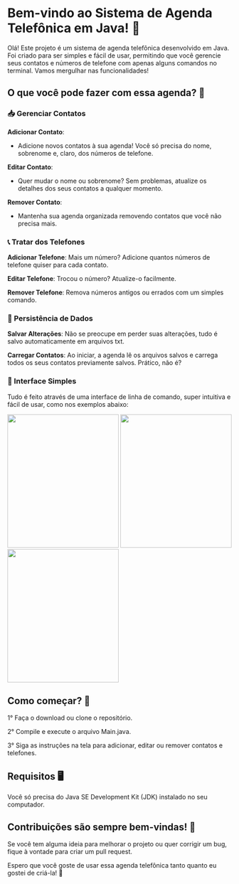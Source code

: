 # Bem-vindo ao Sistema de Agenda Telefônica em Java! 📒

Olá! Este projeto é um sistema de agenda telefônica desenvolvido em Java. Foi criado para ser simples e fácil de usar, permitindo que você gerencie seus contatos e números de telefone com apenas alguns comandos no terminal. Vamos mergulhar nas funcionalidades!

## **O que você pode fazer com essa agenda?** 🌟

### 📥 Gerenciar Contatos

**Adicionar Contato**: 
- Adicione novos contatos à sua agenda! Você só precisa do nome, sobrenome e, claro, dos números de telefone.

**Editar Contato**: 
- Quer mudar o nome ou sobrenome? Sem problemas, atualize os detalhes dos seus contatos a qualquer momento.

**Remover Contato**: 
- Mantenha sua agenda organizada removendo contatos que você não precisa mais.

### 📞 Tratar dos Telefones

**Adicionar Telefone**: Mais um número? Adicione quantos números de telefone quiser para cada contato.

**Editar Telefone**: Trocou o número? Atualize-o facilmente.

**Remover Telefone**: Remova números antigos ou errados com um simples comando.

### 💾 Persistência de Dados

**Salvar Alterações**: Não se preocupe em perder suas alterações, tudo é salvo automaticamente em arquivos txt.

**Carregar Contatos**: Ao iniciar, a agenda lê os arquivos salvos e carrega todos os seus contatos previamente salvos. Prático, não é?

### 👀 Interface Simples

Tudo é feito através de uma interface de linha de comando, super intuitiva e fácil de usar, como nos exemplos abaixo:

<img src="https://github.com/engdvj/agenda-contatos/assets/153877813/9b4a6814-ede7-463f-aafa-e9179a776178" width="250" height="300"> <img src="https://github.com/engdvj/agenda-contatos/assets/153877813/2ec9389b-f0d6-433d-b95a-da2a1561141e" width="250" height="300"> <img src="https://github.com/engdvj/agenda-contatos/assets/153877813/1cb02f28-fc7a-4552-a12b-5791675a8a91" width="250" height="300">

## Como começar? 🚀

1° Faça o download ou clone o repositório.

2° Compile e execute o arquivo Main.java.

3° Siga as instruções na tela para adicionar, editar ou remover contatos e telefones.

## Requisitos 🖥️

Você só precisa do Java SE Development Kit (JDK) instalado no seu computador.

## Contribuições são sempre bem-vindas! 🤝

Se você tem alguma ideia para melhorar o projeto ou quer corrigir um bug, fique à vontade para criar um pull request.

Espero que você goste de usar essa agenda telefônica tanto quanto eu gostei de criá-la! 🎉
